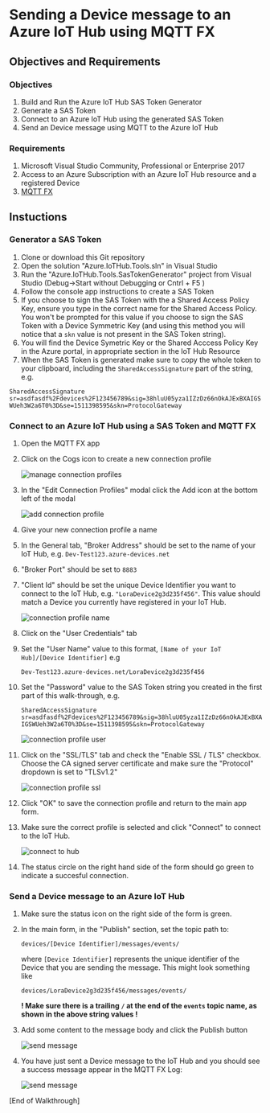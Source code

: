 # Sending a Device message to an Azure IoT Hub using MQTT FX 

## Objectives and Requirements

### Objectives 
1. Build and Run the Azure IoT Hub SAS Token Generator
1. Generate a SAS Token
1. Connect to an Azure IoT Hub using the generated SAS Token
1. Send an Device message using MQTT to the Azure IoT Hub

### Requirements
1. Microsoft Visual Studio Community, Professional or Enterprise 2017
1. Access to an Azure Subscription with an Azure IoT Hub resource and a registered Device
1. [MQTT FX](http://mqttfx.jensd.de/index.php/download)

## Instuctions

### Generator a SAS Token
1. Clone or download this Git repository
1. Open the solution "Azure.IoTHub.Tools.sln" in Visual Studio
1. Run the "Azure.IoTHub.Tools.SasTokenGenerator" project from Visual Studio (Debug->Start without Debugging or Cntrl + F5 )
1. Follow the console app instructions to create a SAS Token
1. If you choose to sign the SAS Token with the a Shared Access Policy Key, ensure you type in the correct name for the Shared Access Policy. You won't be prompted for this value if you choose to sign the SAS Token with a Device Symmetric Key (and using this method you will notice that  a ```skn``` value is not present in the SAS Token string). 
1. You will find the Device Symetric Key or the Shared Acccess Policy Key in the Azure portal, in appropriate section in the IoT Hub Resource
1. When the SAS Token is generated make sure to copy the whole token to your clipboard, including the ```SharedAccessSignature``` part of the string, e.g. 

```SharedAccessSignature sr=asdfasdf%2Fdevices%2F123456789&sig=38hluU05yza1IZzDz66nOkAJExBXAIGSWUeh3W2a6T0%3D&se=1511398595&skn=ProtocolGateway```



### Connect to an Azure IoT Hub using a SAS Token and MQTT FX
1. Open the MQTT FX app
1. Click on the Cogs icon to create a new connection profile

    ![manage connection profiles](content/cogManageConnectionProfile.png)

1. In the "Edit Connection Profiles" modal click the Add icon at the bottom left of the modal

    ![add connection profile](content/addConnectionProfile.png)

1. Give your new connection profile a name

1. In the General tab,  "Broker Address" should be set to the name of your IoT Hub, e.g. ```Dev-Test123.azure-devices.net```
1. "Broker Port" should be set to ```8883```
1. "Client Id" should be set the unique Device Identifier you want to connect to the IoT Hub, e.g. ```"LoraDevice2g3d235f456"```. This value should match a Device you currently have registered in your IoT Hub.

    ![connection profile name](content/connectionProfileName.png)

1. Click on the "User Credentials" tab
1. Set the "User Name" value to this format, ```[Name of your IoT Hub]/[Device Identifier]``` e.g

    ```Dev-Test123.azure-devices.net/LoraDevice2g3d235f456```

1. Set the "Password" value to the SAS Token string you created in the first part of this walk-through, e.g. 

    ```SharedAccessSignature sr=asdfasdf%2Fdevices%2F123456789&sig=38hluU05yza1IZzDz66nOkAJExBXAIGSWUeh3W2a6T0%3D&se=1511398595&skn=ProtocolGateway```

    ![connection profile user](content/connectionProfileUserCredentials.png)
    
1. Click on the "SSL/TLS" tab and check the "Enable SSL / TLS" checkbox. Choose the CA signed server certificate and make sure the "Protocol" dropdown is set to "TLSv1.2"

    ![connection profile ssl](content/connectionProfileSsl.png)

1. Click "OK" to save the connection profile and return to the main app form. 
1. Make sure the correct profile is selected and click "Connect" to connect to the IoT Hub. 

    ![connect to hub](content/connectToHub.png)

1. The status circle on the right hand side of the form should go green to indicate a succesful connection. 

### Send a Device message to an Azure IoT Hub

1. Make sure the status icon on the right side of the form is green. 

1. In the main form, in the "Publish" section, set the topic path to:

    ```devices/[Device Identifier]/messages/events/```

    where  ```[Device Identifier]``` represents the unique identifier of the Device that you are sending the message. This might look something like 

    ```devices/LoraDevice2g3d235f456/messages/events/``` 
    
    **!  Make sure there is a trailing ```/``` at the end of the ```events``` topic name, as shown in the above string values !**
1. Add some content to the message body and click the Publish button

    ![send message](content/sendMessage.png)

1. You have just sent a Device message to the IoT Hub and you should see a success message appear in the MQTT FX Log:

    ![send message](content/sendMessageLog.png)

[End of Walkthrough]



